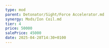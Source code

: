 ```yaml
---
type: mod
parent: Detonator/Sight/Force Accelerator.md
synergy: Mods/Ion Coil.md
tier: 4
price: 50000
salePrice: 45000
date: 2025-04-28T14:30+0100
---
```

